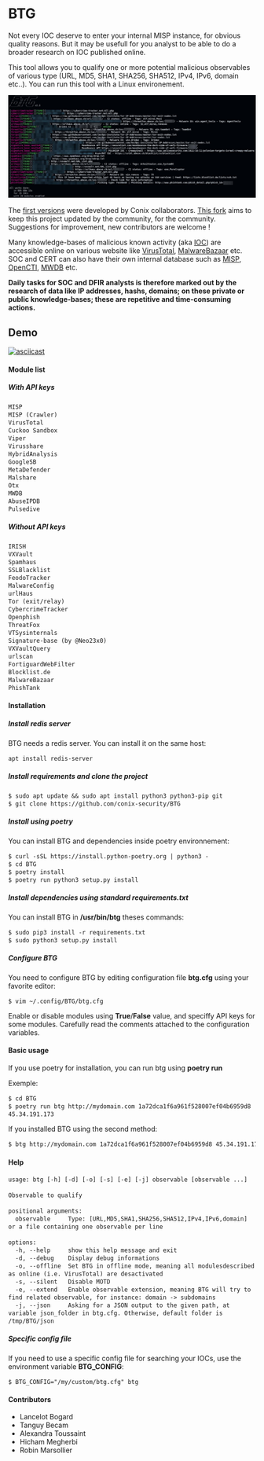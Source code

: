 # BTG

Not every IOC deserve to enter your internal MISP instance, for obvious quality reasons. But it may be usefull for you analyst to be able to do a broader research on IOC published online.

This tool allows you to qualify one or more potential malicious observables of various type (URL, MD5, SHA1, SHA256, SHA512, IPv4, IPv6, domain etc..). You can run this tool with a Linux environement.

![BTG Demo](./img/btg.png)

The [first versions](https://github.com/conix-security/BTG) were developed by Conix collaborators. [This fork](https://github.com/Maxou56800/BTG) aims to keep this project updated by the community, for the community. Suggestions for improvement, new contributors are welcome !

Many knowledge-bases of malicious known activity (aka [IOC](https://en.wikipedia.org/wiki/Indicator_of_compromise)) are accessible online on various website like [VirusTotal](https://virustotal.com), [MalwareBazaar](https://bazaar.abuse.ch) etc. SOC and CERT can also have their own internal database such as [MISP](http://www.misp-project.org), [OpenCTI](https://github.com/OpenCTI-Platform/opencti), [MWDB](https://github.com/CERT-Polska/mwdb-core) etc.

**Daily tasks for SOC and DFIR analysts is therefore marked out by the research of data like IP addresses, hashs, domains; on these private or public knowledge-bases; these are repetitive and time-consuming actions.**

## Demo

[![asciicast](https://asciinema.org/a/BpWztU8lDtFd5cXLivVL83Px3.png)](https://asciinema.org/a/BpWztU8lDtFd5cXLivVL83Px3)

#### Module list

##### With API keys
    MISP
    MISP (Crawler)
    VirusTotal
    Cuckoo Sandbox
    Viper
    Virusshare
    HybridAnalysis
    GoogleSB
    MetaDefender
    Malshare
    Otx
    MWDB
    AbuseIPDB
    Pulsedive

##### Without API keys
    IRISH
    VXVault
    Spamhaus
    SSLBlacklist
    FeodoTracker
    MalwareConfig
    urlHaus
    Tor (exit/relay)
    CybercrimeTracker
    Openphish
    ThreatFox
    VTSysinternals
    Signature-base (by @Neo23x0)
    VXVaultQuery
    urlscan
    FortiguardWebFilter
    Blocklist.de
    MalwareBazaar
    PhishTank

#### Installation

##### Install redis server

BTG needs a redis server. You can install it on the same host: 

```
apt install redis-server
```

##### Install requirements and clone the project

```
$ sudo apt update && sudo apt install python3 python3-pip git
$ git clone https://github.com/conix-security/BTG
```

##### Install using poetry

You can install BTG and dependencies inside poetry environnement:

```
$ curl -sSL https://install.python-poetry.org | python3 -
$ cd BTG
$ poetry install
$ poetry run python3 setup.py install
```

##### Install dependencies using standard requirements.txt

You can install BTG in **/usr/bin/btg** theses commands:

```
$ sudo pip3 install -r requirements.txt
$ sudo python3 setup.py install
```

##### Configure BTG

You need to configure BTG by editing configuration file **btg.cfg** using your favorite editor:

```
$ vim ~/.config/BTG/btg.cfg
```

Enable or disable modules using **True**/**False** value, and speciffy API keys for some modules. Carefully read the comments attached to the configuration variables.

#### Basic usage

If you use poetry for installation, you can run btg using **poetry run**

Exemple:

```
$ cd BTG
$ poetry run btg http://mydomain.com 1a72dca1f6a961f528007ef04b6959d8 45.34.191.173
```

If you installed BTG using the second method:
```bash
$ btg http://mydomain.com 1a72dca1f6a961f528007ef04b6959d8 45.34.191.173
```

#### Help

```
usage: btg [-h] [-d] [-o] [-s] [-e] [-j] observable [observable ...]

Observable to qualify

positional arguments:
  observable     Type: [URL,MD5,SHA1,SHA256,SHA512,IPv4,IPv6,domain] or a file containing one observable per line

options:
  -h, --help     show this help message and exit
  -d, --debug    Display debug informations
  -o, --offline  Set BTG in offline mode, meaning all modulesdescribed as online (i.e. VirusTotal) are desactivated
  -s, --silent   Disable MOTD
  -e, --extend   Enable observable extension, meaning BTG will try to find related observable, for instance: domain -> subdomains
  -j, --json     Asking for a JSON output to the given path, at variable json_folder in btg.cfg. Otherwise, default folder is /tmp/BTG/json
```

##### Specific config file

If you need to use a specific config file for searching your IOCs, use the environment variable **BTG_CONFIG**:

```
$ BTG_CONFIG="/my/custom/btg.cfg" btg
```

#### Contributors
- Lancelot Bogard
- Tanguy Becam
- Alexandra Toussaint
- Hicham Megherbi
- Robin Marsollier
